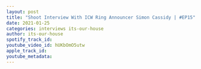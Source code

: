 ```yaml
---
layout: post
title: "Shoot Interview With ICW Ring Announcer Simon Cassidy | #EP15"
date: 2021-01-25
categories: interviews its-our-house
author: its-our-house
spotify_track_id: 
youtube_video_id: hUKbOmO5utw
apple_track_id: 
youtube_metadata: 
---
```

